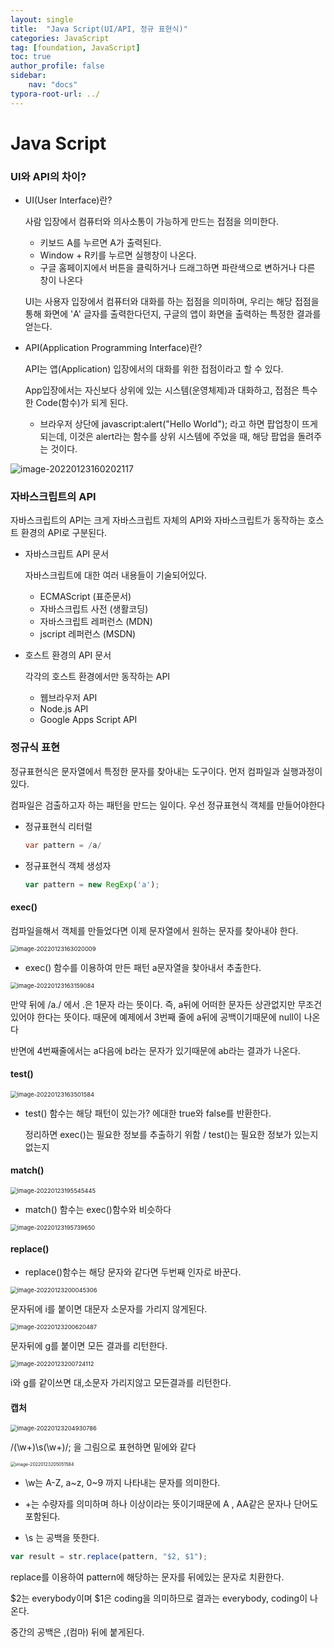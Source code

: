 ```yaml
---
layout: single
title:  "Java Script(UI/API, 정규 표현식)"
categories: JavaScript
tag: [foundation, JavaScript]
toc: true
author_profile: false
sidebar:
    nav: "docs"
typora-root-url: ../
---
```


# Java Script

### UI와 API의 차이?

+ UI(User Interface)란?

  사람 입장에서 컴퓨터와 의사소통이 가능하게 만드는 접점을 의미한다.

  + 키보드 A를 누르면 A가 출력된다.
  + Window + R키를 누르면 실행창이 나온다.
  + 구글 홈페이지에서 버튼을 클릭하거나 드래그하면 파란색으로 변하거나 다른 창이 나온다

  UI는 사용자 입장에서 컴퓨터와 대화를 하는 접점을 의미하며, 우리는 해당 접점을 통해 화면에 'A' 글자를 출력한다던지, 구글의 앱이 화면을 출력하는 특정한 결과를 얻는다.

+ API(Application Programming Interface)란?

  API는 앱(Application) 입장에서의 대화를 위한 접점이라고 할 수 있다.

  App입장에서는 자신보다 상위에 있는 시스템(운영체제)과 대화하고, 접점은 특수한 Code(함수)가 되게 된다.

  + 브라우저 상단에 javascript:alert("Hello World"); 라고 하면 팝업창이 뜨게되는데, 이것은 alert라는 함수를 상위 시스템에 주었을 때, 해당 팝업을 돌려주는 것이다.

![image-20220123160202117](/images/2022-01-23-JavaScript5/image-20220123160202117.png)

### 자바스크립트의 API

자바스크립트의 API는 크게 자바스크립트 자체의 API와 자바스크립트가 동작하는 호스트 환경의 API로 구분된다.

+ 자바스크립트 API 문서

  자바스크립트에 대한 여러 내용들이 기술되어있다.

  + ECMAScript (표준문서)
  + 자바스크립트 사전 (생활코딩)
  + 자바스크립트 레퍼런스 (MDN)
  + jscript 레퍼런스 (MSDN)

+ 호스트 환경의 API 문서

  각각의 호스트 환경에서만 동작하는 API

  + 웹브라우저 API
  + Node.js API
  + Google Apps Script API

### 정규식 표현

정규표현식은 문자열에서 특정한 문자를 찾아내는 도구이다. 먼저 컴파일과 실행과정이 있다. 

컴파일은 검출하고자 하는 패턴을 만드는 일이다. 우선 정규표현식 객체를 만들어야한다

+ 정규표현식 리터럴

  ```java
  var pattern = /a/
  ```

+ 정규표현식 객체 생성자

  ```javascript
  var pattern = new RegExp('a');
  ```

#### exec()

컴파일을해서 객체를 만들었다면 이제 문자열에서 원하는 문자를 찾아내야 한다.

<img src="/images/2022-01-23-JavaScript5/image-20220123163020009.png" alt="image-20220123163020009" style="zoom:67%;" />

+ exec() 함수를 이용하여 만든 패턴 a문자열을 찾아내서 추출한다.

<img src="/images/2022-01-23-JavaScript5/image-20220123163159084.png" alt="image-20220123163159084" style="zoom:67%;" />

만약 뒤에 /a./ 에서 .은 1문자 라는 뜻이다. 즉, a뒤에 어떠한 문자든 상관없지만 무조건 있어야 한다는 뜻이다. 때문에 예제에서 3번째 줄에 a뒤에 공백이기때문에 null이 나온다

반면에 4번째줄에서는 a다음에 b라는 문자가 있기때문에 ab라는 결과가 나온다.

#### test()

<img src="/images/2022-01-23-JavaScript5/image-20220123163501584.png" alt="image-20220123163501584" style="zoom:67%;" />

+ test() 함수는 해당 패턴이 있는가? 에대한 true와 false를 반환한다.

  정리하면 exec()는 필요한 정보를 추출하기 위함 / test()는 필요한 정보가 있는지 없는지

#### match()

<img src="/images/2022-01-23-JavaScript5/image-20220123195545445.png" alt="image-20220123195545445" style="zoom:67%;" />

+ match() 함수는 exec()함수와 비슷하다

<img src="/images/2022-01-23-JavaScript5/image-20220123195739650.png" alt="image-20220123195739650" style="zoom:67%;" />

#### replace()

+ replace()함수는 해당 문자와 같다면 두번째 인자로 바꾼다.

<img src="/images/2022-01-23-JavaScript5/image-20220123200045306.png" alt="image-20220123200045306" style="zoom: 67%;" />

문자뒤에 i를 붙이면 대문자 소문자를 가리지 않게된다.

<img src="/images/2022-01-23-JavaScript5/image-20220123200620487.png" alt="image-20220123200620487" style="zoom:67%;" />

문자뒤에 g를 붙이면 모든 결과를 리턴한다. 

<img src="/images/2022-01-23-JavaScript5/image-20220123200724112.png" alt="image-20220123200724112" style="zoom:67%;" />

i와 g를 같이쓰면 대,소문자 가리지않고 모든결과를 리턴한다.

#### 캡처

<img src="/images/2022-01-23-JavaScript5/image-20220123204930786.png" alt="image-20220123204930786" style="zoom:67%;" />

/(\w+)\s(\w+)/; 을 그림으로 표현하면 밑에와 같다

<img src="/images/2022-01-23-JavaScript5/image-20220123205051584.png" alt="image-20220123205051584" style="zoom: 50%;" />

+ \w는 A-Z, a~z, 0~9 까지 나타내는 문자를 의미한다.

+ +는 수량자를 의미하며 하나 이상이라는 뜻이기때문에 A , AA같은 문자나 단어도 포함된다.

+ \s 는 공백을 뜻한다.

```javascript
var result = str.replace(pattern, "$2, $1");
```

replace를 이용하여 pattern에 해당하는 문자를 뒤에있는 문자로 치환한다.

$2는 everybody이며 $1은 coding을 의미하므로 결과는 everybody, coding이 나온다.

중간의 공백은 ,(컴마) 뒤에 붙게된다.